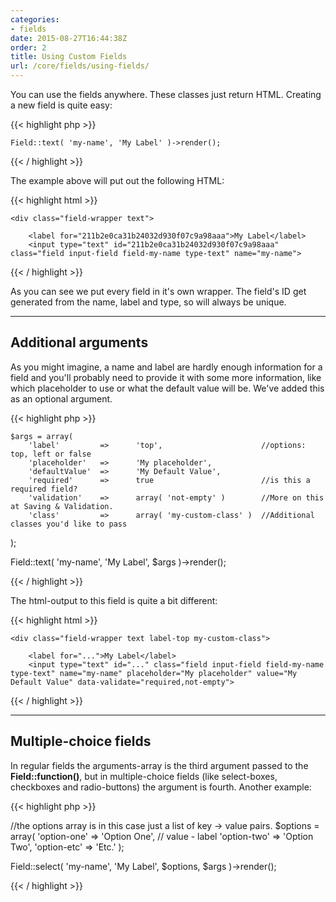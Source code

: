 ```yaml
---
categories:
- fields
date: 2015-08-27T16:44:38Z
order: 2
title: Using Custom Fields
url: /core/fields/using-fields/
---
```


You can use the fields anywhere. These classes just return HTML. Creating a new field is quite easy:

{{< highlight php  >}}

	Field::text( 'my-name', 'My Label' )->render();

{{< / highlight >}}

The example above will put out the following HTML:

{{< highlight html  >}}

	<div class="field-wrapper text">

		<label for="211b2e0ca31b24032d930f07c9a98aaa">My Label</label>
		<input type="text" id="211b2e0ca31b24032d930f07c9a98aaa" class="field input-field field-my-name type-text" name="my-name">

</div>

{{< / highlight >}}

As you can see we put every field in it's own wrapper. The field's ID get generated from the name, label and type, so will always be unique. 

---

## Additional arguments

As you might imagine, a name and label are hardly enough information for a field and you'll probably need to provide it with some more information, like which placeholder to use or what the default value will be. We've added this as an optional argument. 

{{< highlight php  >}}

	$args = array(
		'label'			=> 		'top',                      //options: top, left or false
		'placeholder'	=> 		'My placeholder',
		'defaultValue'	=>		'My Default Value',
		'required'		=>		true                        //is this a required field?
		'validation'	=>		array( 'not-empty' )        //More on this at Saving & Validation.
		'class'			=>		array( 'my-custom-class' )  //Additional classes you'd like to pass
);

Field::text( 'my-name', 'My Label', $args )->render();


{{< / highlight >}}


The html-output to this field is quite a bit different:

{{< highlight html  >}}

	<div class="field-wrapper text label-top my-custom-class">

		<label for="...">My Label</label>
		<input type="text" id="..." class="field input-field field-my-name type-text" name="my-name" placeholder="My placeholder" value="My Default Value" data-validate="required,not-empty">

</div>

{{< / highlight >}}

---

## Multiple-choice fields

In regular fields the arguments-array is the third argument passed to the **Field::function()**, but in multiple-choice fields (like select-boxes, checkboxes and radio-buttons) the argument is fourth. Another example:

{{< highlight php  >}}


//the options array is in this case just a list of key -> value pairs.
$options = array(
	'option-one' => 'Option One', // value - label
	'option-two' => 'Option Two',
	'option-etc' => 'Etc.'
);

Field::select( 'my-name', 'My Label', $options, $args )->render();


{{< / highlight >}}
